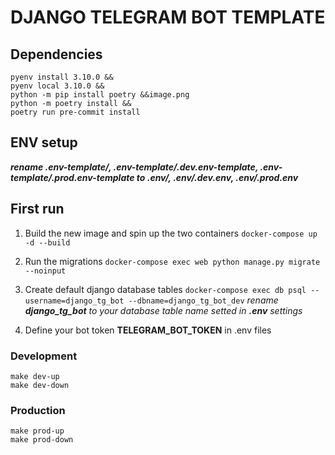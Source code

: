 # DJANGO TELEGRAM BOT TEMPLATE

## Dependencies

    pyenv install 3.10.0 &&
    pyenv local 3.10.0 &&
    python -m pip install poetry &&image.png
    python -m poetry install &&
    poetry run pre-commit install

## ENV setup

__*rename .env-template/, .env-template/.dev.env-template, .env-template/.prod.env-template to .env/, .env/.dev.env, .env/.prod.env*__

## First run

1. Build the new image and spin up the two containers
    ```docker-compose up -d --build```

2. Run the migrations
    ```docker-compose exec web python manage.py migrate --noinput```

3. Create default django database tables
   ```docker-compose exec db psql --username=django_tg_bot --dbname=django_tg_bot_dev```
   *rename __django_tg_bot__ to your database table name setted in __.env__ settings*

4. Define your bot token __TELEGRAM_BOT_TOKEN__ in .env files

### Development

    make dev-up
    make dev-down

### Production

    make prod-up
    make prod-down
